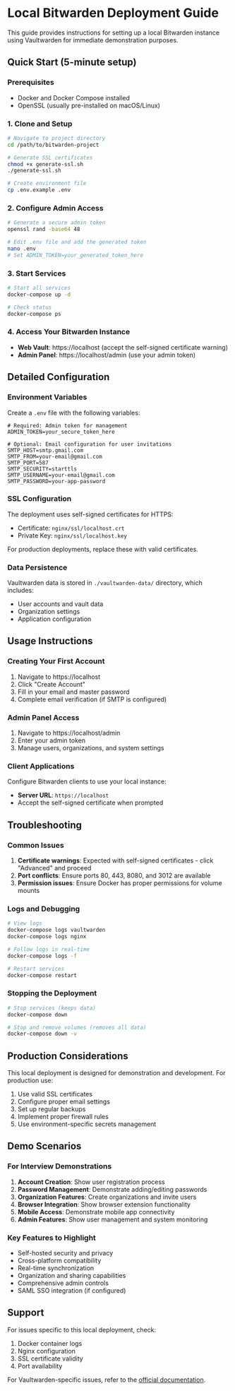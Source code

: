 # Local Bitwarden Deployment Guide

This guide provides instructions for setting up a local Bitwarden instance using Vaultwarden for immediate demonstration purposes.

## Quick Start (5-minute setup)

### Prerequisites
- Docker and Docker Compose installed
- OpenSSL (usually pre-installed on macOS/Linux)

### 1. Clone and Setup
```bash
# Navigate to project directory
cd /path/to/bitwarden-project

# Generate SSL certificates
chmod +x generate-ssl.sh
./generate-ssl.sh

# Create environment file
cp .env.example .env
```

### 2. Configure Admin Access
```bash
# Generate a secure admin token
openssl rand -base64 48

# Edit .env file and add the generated token
nano .env
# Set ADMIN_TOKEN=your_generated_token_here
```

### 3. Start Services
```bash
# Start all services
docker-compose up -d

# Check status
docker-compose ps
```

### 4. Access Your Bitwarden Instance
- **Web Vault**: https://localhost (accept the self-signed certificate warning)
- **Admin Panel**: https://localhost/admin (use your admin token)

## Detailed Configuration

### Environment Variables

Create a `.env` file with the following variables:

```env
# Required: Admin token for management
ADMIN_TOKEN=your_secure_token_here

# Optional: Email configuration for user invitations
SMTP_HOST=smtp.gmail.com
SMTP_FROM=your-email@gmail.com
SMTP_PORT=587
SMTP_SECURITY=starttls
SMTP_USERNAME=your-email@gmail.com
SMTP_PASSWORD=your-app-password
```

### SSL Configuration

The deployment uses self-signed certificates for HTTPS:
- Certificate: `nginx/ssl/localhost.crt`
- Private Key: `nginx/ssl/localhost.key`

For production deployments, replace these with valid certificates.

### Data Persistence

Vaultwarden data is stored in `./vaultwarden-data/` directory, which includes:
- User accounts and vault data
- Organization settings
- Application configuration

## Usage Instructions

### Creating Your First Account

1. Navigate to https://localhost
2. Click "Create Account"
3. Fill in your email and master password
4. Complete email verification (if SMTP is configured)

### Admin Panel Access

1. Navigate to https://localhost/admin
2. Enter your admin token
3. Manage users, organizations, and system settings

### Client Applications

Configure Bitwarden clients to use your local instance:
- **Server URL**: `https://localhost`
- Accept the self-signed certificate when prompted

## Troubleshooting

### Common Issues

1. **Certificate warnings**: Expected with self-signed certificates - click "Advanced" and proceed
2. **Port conflicts**: Ensure ports 80, 443, 8080, and 3012 are available
3. **Permission issues**: Ensure Docker has proper permissions for volume mounts

### Logs and Debugging

```bash
# View logs
docker-compose logs vaultwarden
docker-compose logs nginx

# Follow logs in real-time
docker-compose logs -f

# Restart services
docker-compose restart
```

### Stopping the Deployment

```bash
# Stop services (keeps data)
docker-compose down

# Stop and remove volumes (removes all data)
docker-compose down -v
```

## Production Considerations

This local deployment is designed for demonstration and development. For production use:

1. Use valid SSL certificates
2. Configure proper email settings
3. Set up regular backups
4. Implement proper firewall rules
5. Use environment-specific secrets management

## Demo Scenarios

### For Interview Demonstrations

1. **Account Creation**: Show user registration process
2. **Password Management**: Demonstrate adding/editing passwords
3. **Organization Features**: Create organizations and invite users
4. **Browser Integration**: Show browser extension functionality
5. **Mobile Access**: Demonstrate mobile app connectivity
6. **Admin Features**: Show user management and system monitoring

### Key Features to Highlight

- Self-hosted security and privacy
- Cross-platform compatibility
- Real-time synchronization
- Organization and sharing capabilities
- Comprehensive admin controls
- SAML SSO integration (if configured)

## Support

For issues specific to this local deployment, check:
1. Docker container logs
2. Nginx configuration
3. SSL certificate validity
4. Port availability

For Vaultwarden-specific issues, refer to the [official documentation](https://github.com/dani-garcia/vaultwarden/wiki).